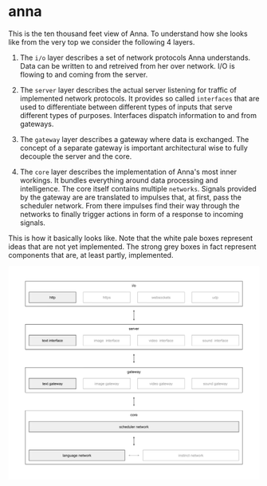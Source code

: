# anna
This is the ten thousand feet view of Anna. To understand how she looks like
from the very top we consider the following 4 layers.

1. The `i/o` layer describes a set of network protocols Anna understands. Data
   can be written to and retreived from her over network. I/O is flowing to and
   coming from the server.

2. The `server` layer describes the actual server listening for traffic of
   implemented network protocols. It provides so called `interfaces` that are
   used to differentiate between different types of inputs that serve different
   types of purposes. Interfaces dispatch information to and from gateways.

3. The `gateway` layer describes a gateway where data is exchanged. The concept
   of a separate gateway is important architectural wise to fully decouple the
   server and the core.

4. The `core` layer describes the implementation of Anna's most inner workings.
   It bundles everything around data processing and intelligence. The core
   itself contains multiple `networks`. Signals provided by the gateway are are
   translated to impulses that, at first, pass the scheduler network. From
   there impulses find their way through the networks to finally trigger
   actions in form of a response to incoming signals.

This is how it basically looks like. Note that the white pale boxes represent
ideas that are not yet implemented. The strong grey boxes in fact represent
components that are, at least partly, implemented.

![anna](image/anna.png)
